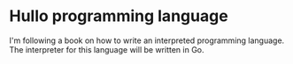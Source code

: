 # Hullo programming language

I'm following a book on how to write an interpreted programming language. The interpreter for 
this language will be written in Go. 
